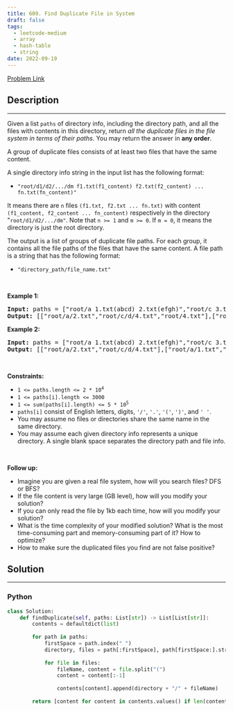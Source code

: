 ```yaml
---
title: 609. Find Duplicate File in System
draft: false
tags: 
  - leetcode-medium
  - array
  - hash-table
  - string
date: 2022-09-19
---
```


[Problem Link](https://leetcode.com/problems/find-duplicate-file-in-system/)

## Description

---
<p>Given a list <code>paths</code> of directory info, including the directory path, and all the files with contents in this directory, return <em>all the duplicate files in the file system in terms of their paths</em>. You may return the answer in <strong>any order</strong>.</p>

<p>A group of duplicate files consists of at least two files that have the same content.</p>

<p>A single directory info string in the input list has the following format:</p>

<ul>
	<li><code>&quot;root/d1/d2/.../dm f1.txt(f1_content) f2.txt(f2_content) ... fn.txt(fn_content)&quot;</code></li>
</ul>

<p>It means there are <code>n</code> files <code>(f1.txt, f2.txt ... fn.txt)</code> with content <code>(f1_content, f2_content ... fn_content)</code> respectively in the directory &quot;<code>root/d1/d2/.../dm&quot;</code>. Note that <code>n &gt;= 1</code> and <code>m &gt;= 0</code>. If <code>m = 0</code>, it means the directory is just the root directory.</p>

<p>The output is a list of groups of duplicate file paths. For each group, it contains all the file paths of the files that have the same content. A file path is a string that has the following format:</p>

<ul>
	<li><code>&quot;directory_path/file_name.txt&quot;</code></li>
</ul>

<p>&nbsp;</p>
<p><strong class="example">Example 1:</strong></p>
<pre><strong>Input:</strong> paths = ["root/a 1.txt(abcd) 2.txt(efgh)","root/c 3.txt(abcd)","root/c/d 4.txt(efgh)","root 4.txt(efgh)"]
<strong>Output:</strong> [["root/a/2.txt","root/c/d/4.txt","root/4.txt"],["root/a/1.txt","root/c/3.txt"]]
</pre><p><strong class="example">Example 2:</strong></p>
<pre><strong>Input:</strong> paths = ["root/a 1.txt(abcd) 2.txt(efgh)","root/c 3.txt(abcd)","root/c/d 4.txt(efgh)"]
<strong>Output:</strong> [["root/a/2.txt","root/c/d/4.txt"],["root/a/1.txt","root/c/3.txt"]]
</pre>
<p>&nbsp;</p>
<p><strong>Constraints:</strong></p>

<ul>
	<li><code>1 &lt;= paths.length &lt;= 2 * 10<sup>4</sup></code></li>
	<li><code>1 &lt;= paths[i].length &lt;= 3000</code></li>
	<li><code>1 &lt;= sum(paths[i].length) &lt;= 5 * 10<sup>5</sup></code></li>
	<li><code>paths[i]</code> consist of English letters, digits, <code>&#39;/&#39;</code>, <code>&#39;.&#39;</code>, <code>&#39;(&#39;</code>, <code>&#39;)&#39;</code>, and <code>&#39; &#39;</code>.</li>
	<li>You may assume no files or directories share the same name in the same directory.</li>
	<li>You may assume each given directory info represents a unique directory. A single blank space separates the directory path and file info.</li>
</ul>

<p>&nbsp;</p>
<p><strong>Follow up:</strong></p>

<ul>
	<li>Imagine you are given a real file system, how will you search files? DFS or BFS?</li>
	<li>If the file content is very large (GB level), how will you modify your solution?</li>
	<li>If you can only read the file by 1kb each time, how will you modify your solution?</li>
	<li>What is the time complexity of your modified solution? What is the most time-consuming part and memory-consuming part of it? How to optimize?</li>
	<li>How to make sure the duplicated files you find are not false positive?</li>
</ul>


## Solution

---
### Python
``` py title='find-duplicate-file-in-system'
class Solution:
    def findDuplicate(self, paths: List[str]) -> List[List[str]]:
        contents = defaultdict(list)
        
        for path in paths:
            firstSpace = path.index(" ")
            directory, files = path[:firstSpace], path[firstSpace:].strip().split(" ")
            
            for file in files:
                fileName, content = file.split("(")
                content = content[:-1]
                
                contents[content].append(directory + "/" + fileName)
    
        return [content for content in contents.values() if len(content) > 1]
```

